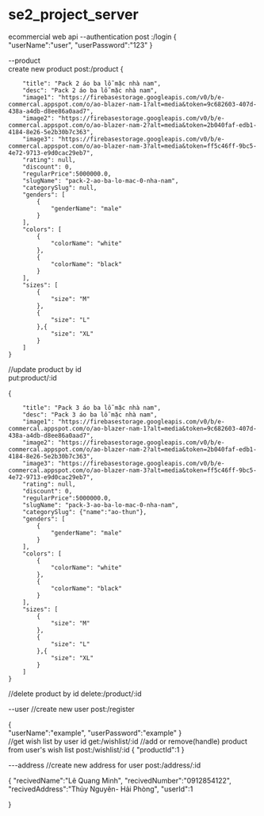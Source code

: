 # se2_project_server
ecommercial web
api
--authentication
post :/login 
{<br />
   "userName":"user",
    "userPassword":"123"
 }<br />

 --product<br />
 create new product 
 post:/product
 {
    
        "title": "Pack 2 áo ba lỗ mặc nhà nam",
        "desc": "Pack 2 áo ba lỗ mặc nhà nam",
        "image1": "https://firebasestorage.googleapis.com/v0/b/e-commercal.appspot.com/o/ao-blazer-nam-1?alt=media&token=9c682603-407d-438a-a4db-d8ee86a0aad7",
        "image2": "https://firebasestorage.googleapis.com/v0/b/e-commercal.appspot.com/o/ao-blazer-nam-2?alt=media&token=2b040faf-edb1-4184-8e26-5e2b30b7c363",
        "image3": "https://firebasestorage.googleapis.com/v0/b/e-commercal.appspot.com/o/ao-blazer-nam-3?alt=media&token=ff5c46ff-9bc5-4e72-9713-e9d0cac29eb7",
        "rating": null,
        "discount": 0,
        "regularPrice":5000000.0,
        "slugName": "pack-2-ao-ba-lo-mac-0-nha-nam",
        "categorySlug": null,
        "genders": [
            {
                "genderName": "male"
            }
        ],
        "colors": [
            {
                "colorName": "white"
            },
            {
                "colorName": "black"
            }
        ],
        "sizes": [
            {
                "size": "M"
            },
            {
                "size": "L"
            },{
                "size": "XL"
            }
        ]
    }
  //update product by id  
 put:product/:id
 
 
 {
    
        "title": "Pack 3 áo ba lỗ mặc nhà nam",
        "desc": "Pack 3 áo ba lỗ mặc nhà nam",
        "image1": "https://firebasestorage.googleapis.com/v0/b/e-commercal.appspot.com/o/ao-blazer-nam-1?alt=media&token=9c682603-407d-438a-a4db-d8ee86a0aad7",
        "image2": "https://firebasestorage.googleapis.com/v0/b/e-commercal.appspot.com/o/ao-blazer-nam-2?alt=media&token=2b040faf-edb1-4184-8e26-5e2b30b7c363",
        "image3": "https://firebasestorage.googleapis.com/v0/b/e-commercal.appspot.com/o/ao-blazer-nam-3?alt=media&token=ff5c46ff-9bc5-4e72-9713-e9d0cac29eb7",
        "rating": null,
        "discount": 0,
        "regularPrice":5000000.0,
        "slugName": "pack-3-ao-ba-lo-mac-0-nha-nam",
        "categorySlug": {"name":"ao-thun"},
        "genders": [
            {
                "genderName": "male"
            }
        ],
        "colors": [
            {
                "colorName": "white"
            },
            {
                "colorName": "black"
            }
        ],
        "sizes": [
            {
                "size": "M"
            },
            {
                "size": "L"
            },{
                "size": "XL"
            }
        ]
    }
//delete product by id
delete:/product/:id

--user
//create new user
 post:/register
 
 {<br />
   "userName":"example",
    "userPassword":"example"
 }<br />
//get wish list by user id
get:/wishlist/:id
//add or remove(handle) product from user's wish list
post:/wishlist/:id
{
"productId":1
}

---address
//create new address for user
post:/address/:id

{
   "recivedName":"Lê Quang Minh",
   "recivedNumber":"0912854122",
   "recivedAddress":"Thủy Nguyên- Hải Phòng",
   "userId":1
    

}


